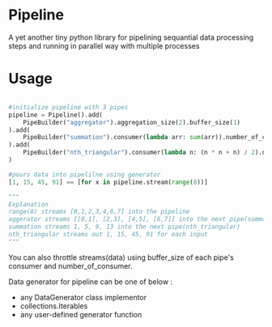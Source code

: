 # Pipeline
A yet another tiny python library for pipelining sequantial data processing steps and running in parallel way with multiple processes

# Usage
```python

#initialize pipeline with 3 pipes
pipeline = Pipeline().add(
    PipeBuilder("aggregator").aggregation_size(2).buffer_size(1)
).add(
    PipeBuilder("summation").consumer(lambda arr: sum(arr)).number_of_consumer(3).buffer_size(1)
).add(
    PipeBuilder("nth_triangular").consumer(lambda n: (n * n + n) / 2).number_of_consumer(5).buffer_size(1)
)

#pours data into pipelilne using generator
[1, 15, 45, 91] == [for x in pipeline.stream(range(8))]

"""
Explanation
range(8) streams [0,1,2,3,4,6,7] into the pipeline
aggerator streams [[0,1], [2,3], [4,5], [6,7]] into the next pipe(summation)
summation streams 1, 5, 9, 13 into the next pipe(nth_triangular)
nth_triangular streams out 1, 15, 45, 91 for each input
"""
```  

You can also throttle streams(data) using buffer_size of each pipe's consumer and number_of_consumer.

Data generator for pipeline can be one of below :

* any DataGenerator class implementor
* collections.Iterables
* any user-defined generator function
